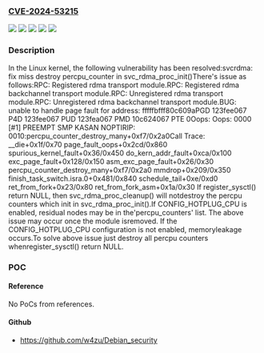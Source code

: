 ### [CVE-2024-53215](https://cve.mitre.org/cgi-bin/cvename.cgi?name=CVE-2024-53215)
![](https://img.shields.io/static/v1?label=Product&message=Linux&color=blue)
![](https://img.shields.io/static/v1?label=Version&message=&color=brightgreen)
![](https://img.shields.io/static/v1?label=Version&message=5.12%20&color=brightgreen)
![](https://img.shields.io/static/v1?label=Version&message=df971cd853c05778ae1175e8aeb80a04bb9d4be5%20&color=brightgreen)
![](https://img.shields.io/static/v1?label=Vulnerability&message=n%2Fa&color=blue)

### Description

In the Linux kernel, the following vulnerability has been resolved:svcrdma: fix miss destroy percpu_counter in svc_rdma_proc_init()There's issue as follows:RPC: Registered rdma transport module.RPC: Registered rdma backchannel transport module.RPC: Unregistered rdma transport module.RPC: Unregistered rdma backchannel transport module.BUG: unable to handle page fault for address: fffffbfff80c609aPGD 123fee067 P4D 123fee067 PUD 123fea067 PMD 10c624067 PTE 0Oops: Oops: 0000 [#1] PREEMPT SMP KASAN NOPTIRIP: 0010:percpu_counter_destroy_many+0xf7/0x2a0Call Trace: <TASK> __die+0x1f/0x70 page_fault_oops+0x2cd/0x860 spurious_kernel_fault+0x36/0x450 do_kern_addr_fault+0xca/0x100 exc_page_fault+0x128/0x150 asm_exc_page_fault+0x26/0x30 percpu_counter_destroy_many+0xf7/0x2a0 mmdrop+0x209/0x350 finish_task_switch.isra.0+0x481/0x840 schedule_tail+0xe/0xd0 ret_from_fork+0x23/0x80 ret_from_fork_asm+0x1a/0x30 </TASK>If register_sysctl() return NULL, then svc_rdma_proc_cleanup() will notdestroy the percpu counters which init in svc_rdma_proc_init().If CONFIG_HOTPLUG_CPU is enabled, residual nodes may be in the'percpu_counters' list. The above issue may occur once the module isremoved. If the CONFIG_HOTPLUG_CPU configuration is not enabled, memoryleakage occurs.To solve above issue just destroy all percpu counters whenregister_sysctl() return NULL.

### POC

#### Reference
No PoCs from references.

#### Github
- https://github.com/w4zu/Debian_security

